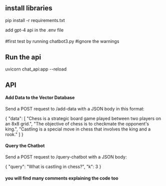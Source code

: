 ####

## install libraries
pip install -r requirements.txt


add gpt-4 api in the .env file
####
#first test by running chatbot3.py #ignore the warnings
## Run the api

uvicorn chat_api:app --reload

## API

#### Add Data to the Vector Database
Send a POST request to /add-data with a JSON body in this format:

{
  "data": [
    "Chess is a strategic board game played between two players on an 8x8 grid.",
    "The objective of chess is to checkmate the opponent's king.",
    "Castling is a special move in chess that involves the king and a rook."
  ]
}

#### Query the Chatbot
Send a POST request to /query-chatbot with a JSON body:


{
  "query": "What is castling in chess?",
  "k": 3
}


#### you will find many comments explaining the code too
